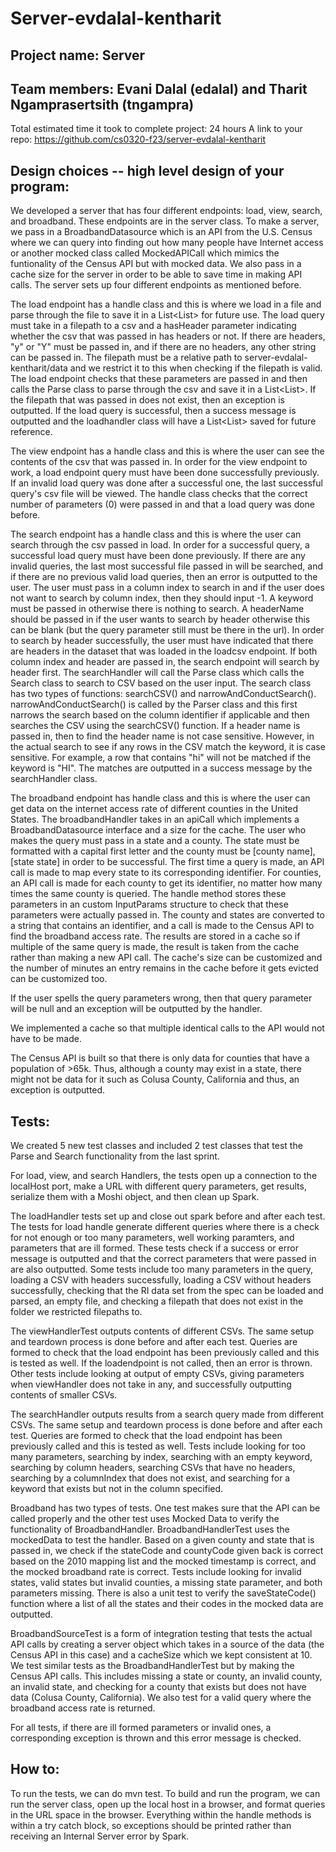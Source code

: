 # Server-evdalal-kentharit

## Project name: Server
## Team members: Evani Dalal (edalal) and Tharit Ngamprasertsith (tngampra)
Total estimated time it took to complete project: 24 hours
A link to your repo: https://github.com/cs0320-f23/server-evdalal-kentharit

## Design choices -- high level design of your program:

We developed a server that has four different endpoints: load, view, search, and broadband. These endpoints are in the server class. To make a server, we pass in a BroadbandDatasource which is an API from the U.S. Census where we can query into finding out how many people have Internet access or another mocked class called MockedAPICall which mimics the funtionality of the Census API but with mocked data. We also pass in a cache size for the server in order to be able to save time in making API calls. The server sets up four different endpoints as mentioned before.

The load endpoint has a handle class and this is where we load in a file and parse through the file to save it in a List<List<String>> for future use. The load query must take in a filepath to a csv and a hasHeader parameter indicating whether the csv that was passed in has headers or not. If there are headers, "y" or "Y" must be passed in, and if there are no headers, any other string can be passed in. The filepath must be a relative path to server-evdalal-kentharit/data and we restrict it to this when checking if the filepath is valid. The load endpoint checks that these parameters are passed in and then calls the Parse class to parse through the csv and save it in a List<List<String>>. If the filepath that was passed in does not exist, then an exception is outputted. If the load query is successful, then a success message is outputted and the loadhandler class will have a List<List<String>> saved for future reference.

The view endpoint has a handle class and this is where the user can see the contents of the csv that was passed in. In order for the view endpoint to work, a load endpoint query must have been done successfully previously. If an invalid load query was done after a successful one, the last successful query's csv file will be viewed. The handle class checks that the correct number of parameters (0) were passed in and that a load query was done before. 

The search endpoint has a handle class and this is where the user can search through the csv passed in load. In order for a successful query, a successful load query must have been done previously. If there are any invalid queries, the last most successful file passed in will be searched, and if there are no previous valid load queries, then an error is outputted to the user. The user must pass in a column index to search in and if the user does not want to search by column index, then they should input -1. A keyword must be passed in otherwise there is nothing to search. A headerName should be passed in if the user wants to search by header otherwise this can be blank (but the query parameter still must be there in the url). In order to search by header successfully, the user must have indicated that there are headers in the dataset that was loaded in the loadcsv endpoint. If both column index and header are passed in, the search endpoint will search by header first. The searchHandler will call the Parse class which calls the Search class to search to CSV based on the user input. The search class has two types of functions: searchCSV() and narrowAndConductSearch(). narrowAndConductSearch() is called by the Parser class and this first narrows the search based on the column identifier if applicable and then searches the CSV using the searchCSV() function. If a header name is passed in, then to find the header name is not case sensitive. However, in the actual search to see if any rows in the CSV match the keyword, it is case sensitive. For example, a row that contains "hi" will not be matched if the keyword is "HI". The matches are outputted in a success message by the searchHandler class. 

The broadband endpoint has handle class and this is where the user can get data on the internet access rate of different counties in the United States. The broadbandHandler takes in an apiCall which implements a BroadbandDatasource interface and a size for the cache. The user who makes the query must pass in a state and a county. The state must be formatted with a capital first letter and the county must be [county name], [state state] in order to be successful. The first time a query is made, an API call is made to map every state to its corresponding identifier. For counties, an API call is made for each county to get its identifier, no matter how many times the same county is queried. The handle method stores these parameters in an custom InputParams structure to check that these parameters were actually passed in. The county and states are converted to a string that contains an identifier, and a call is made to the Census API to find the broadband access rate. The results are stored in a cache so if multiple of the same query is made, the result is taken from the cache rather than making a new API call. The cache's size can be customized and the number of minutes an entry remains in the cache before it gets evicted can be customized too. 

If the user spells the query parameters wrong, then that query parameter will be null and an exception will be outputted by the handler.

We implemented a cache so that multiple identical calls to the API would not have to be made.

The Census API is built so that there is only data for counties that have a population of >65k. Thus, although a county may exist in a state, there might not be data for it such as Colusa County, California and thus, an exception is outputted. 



## Tests:
We created 5 new test classes and included 2 test classes that test the Parse and Search functionality from the last sprint. 

For load, view, and search Handlers, the tests open up a connection to the localHost port, make a URL with different query parameters, get results, serialize them with a Moshi object, and then clean up Spark. 

The loadHandler tests set up and close out spark before and after each test. The tests for load handle generate different queries where there is a check for not enough or too many parameters, well working paramters, and parameters that are ill formed. These tests check if a success or error message is outputted and that the correct parameters that were passed in are also outputted. Some tests include too many parameters in the query, loading a CSV with headers successfully, loading a CSV without headers successfully, checking that the RI data set from the spec can be loaded and parsed, an empty file, and checking a filepath that does not exist in the folder we restricted filepaths to.

The viewHandlerTest outputs contents of different CSVs. The same setup and teardown process is done before and after each test. Queries are formed to check that the load endpoint has been previously called and this is tested as well. If the loadendpoint is not called, then an error is thrown. Other tests include looking at output of empty CSVs, giving parameters when viewHandler does not take in any, and successfully outputting contents of smaller CSVs.

The searchHandler outputs results from a search query made from different CSVs. The same setup and teardown process is done before and after each test. Queries are formed to check that the load endpoint has been previously called and this is tested as well. Tests include looking for too many parameters, searching by index, searching with an empty keyword, searching by column headers, searching CSVs that have no headers, searching by a columnIndex that does not exist, and searching for a keyword that exists but not in the column specified. 

Broadband has two types of tests. One test makes sure that the API can be called properly and the other test uses Mocked Data to verify the functionality of BroadbandHandler. BroadbandHandlerTest uses the mockedData to test the handler. Based on a given county and state that is passed in, we check if the stateCode and countyCode given back is correct based on the 2010 mapping list and the mocked timestamp is correct, and the mocked broadband rate is correct. Tests include looking for invalid states, valid states but invalid counties, a missing state parameter, and both parameters missing. There is also a unit test to verify the saveStateCode() function where a list of all the states and their codes in the mocked data are outputted. 

BroadbandSourceTest is a form of integration testing that tests the actual API calls by creating a server object which takes in a source of the data (the Census API in this case) and a cacheSize which we kept consistent at 10. We test similar tests as the BroadbandHandlerTest but by making the Census API calls. This includes missing a state or county, an invalid county, an invalid state, and checking for a county that exists but does not have data (Colusa County, California). We also test for a valid query where the broadband access rate is returned.

For all tests, if there are ill formed parameters or invalid ones, a corresponding exception is thrown and this error message is checked.

## How to:
To run the tests, we can do mvn test. To build and run the program, we can run the server class, open up the local host in a browser, and format queries in the URL space in the browser. Everything within the handle methods is within a try catch block, so exceptions should be printed rather than receiving an Internal Server error by Spark.
